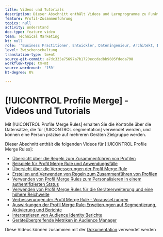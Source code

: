 ```yaml
---
title: Videos und Tutorials
description: Dieser Abschnitt enthält Videos und Lernprogramme zu Funktionen zum Zusammenführen von Profilen, z. B. Regeln zum Zusammenführen von Profilen.
feature: Profil-Zusammenführung
topics: null
activity: understand
doc-type: feature video
team: Technical Marketing
kt: null
role: '"Business Practitioner, Entwickler, Dateningenieur, Architekt, Data Architect, Administrator, Leader"'
level: Zwischenschaltung
translation-type: tm+mt
source-git-commit: a7dc335e75697a7b1720eccdadbb9605fdeda798
workflow-type: tm+mt
source-wordcount: '150'
ht-degree: 0%

---
```



# [!UICONTROL Profile Merge] - Videos und Tutorials

Mit [!UICONTROL Profile Merge Rules] erhalten Sie die Kontrolle über die Datensätze, die für [!UICONTROL segmentation] verwendet werden, und können eine Person präzise auf mehreren Geräten Zielgruppe werden.

Dieser Abschnitt enthält die folgenden Videos für [!UICONTROL Profile Merge Rules]:

* [Übersicht über die Regeln zum Zusammenführen von Profilen](overview-of-profile-merge-rules.md)
* [Beispiele für Profil Merge Rule und Anwendungsfälle](profile-merge-rule-examples-and-use-cases.md)
* [Übersicht über die Verbesserungen der Profil Merge Rule](overview-of-profile-merge-rule-enhancements.md)
* [Erstellen und Verwenden von Regeln zum Zusammenführen von Profilen](creating-and-using-simple-profile-merge-rules.md)
* [Verwenden von Profil Merge Rules zum Personalisieren in einem authentifizierten Status](using-profile-merge-rules-to-personalize-in-an-authenticated-state.md)
* [Verwenden von Profil Merge Rules für die Geräteerweiterung und eine höhere Reichweite](using-profile-merge-rules-for-device-extension-and-increased-reach.md)
* [Verbesserungen der Profil Merge Rule - Voraussetzungen](profile-merge-rule-enhancements-pre-requisites.md)
* [Auswirkungen der Profil Merge Rule-Erweiterungen auf Segmentierung, Aktivierung und Berichte](how-profile-merge-rule-enhancements-impact-segmentation-activation-and-reporting.md)
* [Interpretieren von Audience Identity Berichte](interpret-audience-identity-reporting.md)
* [Geräteübergreifende Metriken in Audience Manager](understanding-cross-device-metrics-in-audience-manager.md)

Diese Videos können zusammen mit der [Dokumentation](https://docs.adobe.com/help/en/audience-manager/user-guide/features/profile-merge-rules/merge-rules-overview.html) verwendet werden
